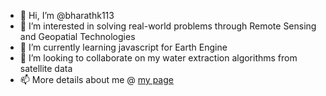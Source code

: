 - 👋 Hi, I’m @bharathk113
- 👀 I’m interested in solving real-world problems through Remote Sensing and Geopatial Technologies
- 🌱 I’m currently learning javascript for Earth Engine
- 💞️ I’m looking to collaborate on my water extraction algorithms from satellite data
- 📫 More details about me @ [my page](#bharathk113.github.io)
